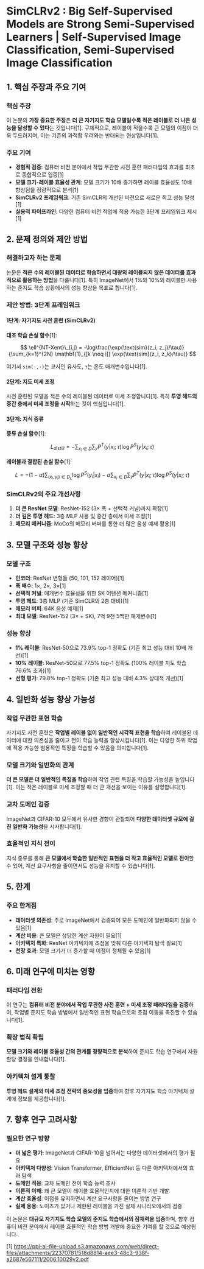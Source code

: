 # SimCLRv2 : Big Self-Supervised Models are Strong Semi-Supervised Learners | Self-Supervised Image Classification, Semi-Supervised Image Classification

## 1. 핵심 주장과 주요 기여

### 핵심 주장
이 논문의 **가장 중요한 주장**은 **더 큰 자기지도 학습 모델일수록 적은 레이블로 더 나은 성능을 달성할 수 있다**는 것입니다[1]. 구체적으로, 레이블이 적을수록 큰 모델의 이점이 더욱 두드러지며, 이는 기존의 과적합 우려와는 반대되는 현상입니다[1].

### 주요 기여
- **경험적 검증**: 컴퓨터 비전 분야에서 작업 무관한 사전 훈련 패러다임의 효과를 최초로 종합적으로 입증[1]
- **모델 크기-레이블 효율성 관계**: 모델 크기가 10배 증가하면 레이블 효율성도 10배 향상됨을 정량적으로 분석[1]
- **SimCLRv2 프레임워크**: 기존 SimCLR의 개선된 버전으로 새로운 최고 성능 달성[1]
- **실용적 파이프라인**: 다양한 컴퓨터 비전 작업에 적용 가능한 3단계 프레임워크 제시[1]

## 2. 문제 정의와 제안 방법

### 해결하고자 하는 문제
논문은 **적은 수의 레이블된 데이터로 학습하면서 대량의 레이블되지 않은 데이터를 효과적으로 활용하는 방법**을 다룹니다[1]. 특히 ImageNet에서 1%와 10%의 레이블만 사용하는 준지도 학습 상황에서의 성능 향상을 목표로 합니다[1].

### 제안 방법: 3단계 프레임워크

#### 1단계: 자기지도 사전 훈련 (SimCLRv2)
**대조 학습 손실 함수**[1]:

$$
\ell^{NT-Xent}\_{i,j} = -\log\frac{\exp(\text{sim}(z_i, z_j)/\tau)}{\sum_{k=1}^{2N} \mathbf{1}_{[k \neq i]} \exp(\text{sim}(z_i, z_k)/\tau)}
$$

여기서 `sim(·,·)`는 코사인 유사도, `τ`는 온도 매개변수입니다[1].

#### 2단계: 지도 미세 조정
사전 훈련된 모델을 적은 수의 레이블된 데이터로 미세 조정합니다[1]. 특히 **투영 헤드의 중간 층에서 미세 조정을 시작**하는 것이 핵심입니다[1].

#### 3단계: 지식 증류
**증류 손실 함수**[1]:

$$
L_{distill} = -\sum_{x_i \in D} \sum_y P^T(y|x_i; \tau) \log P^S(y|x_i; \tau)
$$

**레이블과 결합된 손실 함수**[1]:

$$
L = -(1-\alpha)\sum_{(x_i,y_i) \in D_L} \log P^S(y_i|x_i) - \alpha \sum_{x_i \in D} \sum_y P^T(y|x_i; \tau) \log P^S(y|x_i; \tau)
$$

### SimCLRv2의 주요 개선사항
1. **더 큰 ResNet 모델**: ResNet-152 (3× 폭 + 선택적 커널)까지 확장[1]
2. **더 깊은 투영 헤드**: 3층 MLP 사용 및 중간 층에서 미세 조정[1]
3. **메모리 메커니즘**: MoCo의 메모리 버퍼를 통한 더 많은 음성 예제 활용[1]

## 3. 모델 구조와 성능 향상

### 모델 구조
- **인코더**: ResNet 변형들 (50, 101, 152 레이어)[1]
- **폭 배수**: 1×, 2×, 3×[1]
- **선택적 커널**: 매개변수 효율성을 위한 SK 어텐션 메커니즘[1]
- **투영 헤드**: 3층 MLP (기존 SimCLR의 2층 대비)[1]
- **메모리 버퍼**: 64K 음성 예제[1]
- **최대 모델**: ResNet-152 (3× + SK), 7억 9천 5백만 매개변수[1]

### 성능 향상
- **1% 레이블**: ResNet-50으로 73.9% top-1 정확도 (기존 최고 성능 대비 10배 개선)[1]
- **10% 레이블**: ResNet-50으로 77.5% top-1 정확도 (100% 레이블 지도 학습 76.6% 초과)[1]
- **선형 평가**: 79.8% top-1 정확도 (기존 최고 성능 대비 4.3% 상대적 개선)[1]

## 4. 일반화 성능 향상 가능성

### 작업 무관한 표현 학습
자기지도 사전 훈련은 **작업별 레이블 없이 일반적인 시각적 표현을 학습**하여 레이블된 데이터에 대한 의존성을 줄이고 전이 학습 능력을 향상시킵니다[1]. 이는 다양한 하위 작업에 적용 가능한 범용적인 특징을 학습할 수 있음을 의미합니다[1].

### 모델 크기와 일반화의 관계
**더 큰 모델은 더 일반적인 특징을 학습**하여 작업 관련 특징을 학습할 가능성을 높입니다[1]. 이는 적은 레이블로 미세 조정할 때 더 큰 개선을 보이는 이유를 설명합니다[1].

### 교차 도메인 검증
ImageNet과 CIFAR-10 모두에서 유사한 경향이 관찰되어 **다양한 데이터셋 규모에 걸친 일반화 가능성**을 시사합니다[1].

### 효율적인 지식 전이
지식 증류를 통해 **큰 모델에서 학습한 일반적인 표현을 더 작고 효율적인 모델로 전이**할 수 있어, 계산 요구사항을 줄이면서도 성능을 유지할 수 있습니다[1].

## 5. 한계

### 주요 한계점
- **데이터셋 의존성**: 주로 ImageNet에서 검증되어 모든 도메인에 일반화되지 않을 수 있음[1]
- **계산 비용**: 큰 모델은 상당한 계산 자원이 필요[1]
- **아키텍처 특화**: ResNet 아키텍처에 초점을 맞춰 다른 아키텍처 탐색 필요[1]
- **천장 효과**: 모델 크기가 더 증가할 때 이점이 정체될 수 있음[1]

## 6. 미래 연구에 미치는 영향

### 패러다임 전환
이 연구는 **컴퓨터 비전 분야에서 작업 무관한 사전 훈련 + 미세 조정 패러다임을 검증**하여, 작업별 준지도 학습 방법에서 일반적인 표현 학습으로의 초점 이동을 촉진할 수 있습니다[1].

### 확장 법칙 확립
**모델 크기와 레이블 효율성 간의 관계를 정량적으로 분석**하여 준지도 학습 연구에서 자원 할당 결정을 안내합니다[1].

### 아키텍처 설계 통찰
**투영 헤드 설계와 미세 조정 전략의 중요성을 입증**하여 향후 자기지도 학습 아키텍처 설계에 정보를 제공합니다[1].

## 7. 향후 연구 고려사항

### 필요한 연구 방향
- **더 넓은 평가**: ImageNet과 CIFAR-10을 넘어서는 다양한 데이터셋에서의 평가 필요
- **아키텍처 다양성**: Vision Transformer, EfficientNet 등 다른 아키텍처에서의 효과 탐색
- **도메인 적응**: 교차 도메인 전이 학습 능력 조사
- **이론적 이해**: 왜 큰 모델이 레이블 효율적인지에 대한 이론적 기반 개발
- **계산 효율성**: 이점을 유지하면서 계산 요구사항을 줄이는 방법 연구
- **실제 응용**: 노이즈가 있거나 제한된 레이블을 가진 실제 시나리오에서의 검증

이 논문은 **대규모 자기지도 학습 모델의 준지도 학습에서의 잠재력을 입증**하며, 향후 컴퓨터 비전 분야에서 레이블 효율적인 학습 방법 개발에 중요한 기여를 할 것으로 예상됩니다.

[1] https://ppl-ai-file-upload.s3.amazonaws.com/web/direct-files/attachments/22370781/518d8814-aee3-48c3-938f-a2687e567111/2006.10029v2.pdf
